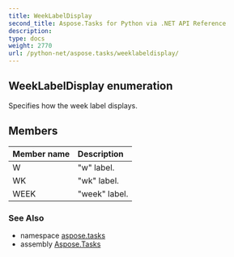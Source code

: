 ```yaml
---
title: WeekLabelDisplay
second_title: Aspose.Tasks for Python via .NET API Reference
description: 
type: docs
weight: 2770
url: /python-net/aspose.tasks/weeklabeldisplay/
---
```


## WeekLabelDisplay enumeration

Specifies how the week label displays.

## Members
| Member name | Description |
| :- | :- |
|W|"w" label.|
|WK|"wk" label.|
|WEEK|"week" label.|

### See Also

* namespace [aspose.tasks](/tasks/python-net/aspose.tasks/)
* assembly [Aspose.Tasks](/tasks/python-net/)

